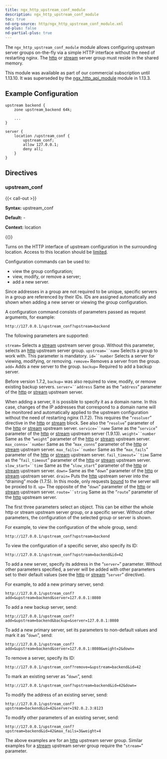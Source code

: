 ```yaml
---
title: ngx_http_upstream_conf_module
description: ngx_http_upstream_conf_module
toc: true
nd-org-source: http/ngx_http_upstream_conf_module.xml
nd-plus: false
nd-partial-plus: true
---
```



<!--
      ********************************************************************************
      🛑 WARNING: AUTOGENERATED FILE - DO NOT EDIT 🛑 This Markdown file was
      automatically generated from the source XML documentation. Any manual
      changes made directly to this file will be overwritten. To request or
      suggest changes, please edit the source XML files instead.
      https://github.com/nginx/nginx.org/tree/main/xml/en
      ********************************************************************************
      -->


The `ngx_http_upstream_conf_module` module
allows configuring upstream server groups on-the-fly
via a simple HTTP interface without the need of restarting nginx.
The
[http](/nginx/module-reference/http/ngx_http_upstream_module#zone)
or
[stream](/nginx/module-reference/../stream/ngx_stream_upstream_module#zone)
server group must reside in the shared memory.

This module was available as part of our
commercial subscription
until 1.13.10.
It was superseded by the
[ngx_http_api_module](/nginx/module-reference/http/ngx_http_api_module) module
in 1.13.3.
## Example Configuration


```nginx
upstream backend {
    zone upstream_backend 64k;

    ...
}

server {
    location /upstream_conf {
        upstream_conf;
        allow 127.0.0.1;
        deny all;
    }
}

```

## Directives

### upstream_conf

{{< call-out >}}

**Syntax:** upstream_conf 

**Default:** -

**Context:** location


{{</call-out>}}


Turns on the HTTP interface of upstream configuration in the surrounding
location.
Access to this location should be
[limited](/nginx/module-reference/http/ngx_http_core_module#satisfy).

Configuration commands can be used to:

- view the group configuration;
- view, modify, or remove a server;
- add a new server.


Since addresses in a group are not required to be unique, specific
servers in a group are referenced by their IDs.
IDs are assigned automatically and shown when adding a new server
or viewing the group configuration.

A configuration command consists of parameters passed as request arguments,
for example:

```nginx
http://127.0.0.1/upstream_conf?upstream=backend

```


The following parameters are supported:

`stream=`
Selects a
[stream](/nginx/module-reference/../stream/ngx_stream_upstream_module)
upstream server group.
Without this parameter, selects an
[http](/nginx/module-reference/http/ngx_http_upstream_module)
upstream server group.
`upstream=``name`
Selects a group to work with.
This parameter is mandatory.
`id=``number`
Selects a server for viewing, modifying, or removing.
`remove=`
Removes a server from the group.
`add=`
Adds a new server to the group.
`backup=`
Required to add a backup server.

Before version 1.7.2, `backup=`
was also required to view, modify, or remove existing backup servers.
`server=``address`
Same as the “`address`” parameter
of the
[http](/nginx/module-reference/http/ngx_http_upstream_module#server)
or
[stream](/nginx/module-reference/../stream/ngx_stream_upstream_module#server)
upstream server.

When adding a server, it is possible to specify it as a domain name.
In this case, changes of the IP addresses that correspond to a domain name
will be monitored and automatically applied to the upstream
configuration without the need of restarting nginx (1.7.2).
This requires the “`resolver`” directive in the
[http](/nginx/module-reference/http/ngx_http_core_module#resolver)
or
[stream](/nginx/module-reference/../stream/ngx_stream_core_module#resolver)
block.
See also the “`resolve`” parameter
of the
[http](/nginx/module-reference/http/ngx_http_upstream_module#resolve)
or
[stream](/nginx/module-reference/../stream/ngx_stream_upstream_module#resolve)
upstream server.
`service=``name`
Same as the “`service`” parameter
of the
[http](/nginx/module-reference/http/ngx_http_upstream_module#service)
or
[stream](/nginx/module-reference/../stream/ngx_stream_upstream_module#service)
upstream server (1.9.13).
`weight=``number`
Same as the “`weight`” parameter
of the
[http](/nginx/module-reference/http/ngx_http_upstream_module#weight)
or
[stream](/nginx/module-reference/../stream/ngx_stream_upstream_module#weight)
upstream server.
`max_conns=``number`
Same as the “`max_conns`” parameter
of the
[http](/nginx/module-reference/http/ngx_http_upstream_module#max_conns)
or
[stream](/nginx/module-reference/../stream/ngx_stream_upstream_module#max_conns)
upstream server.
`max_fails=``number`
Same as the “`max_fails`” parameter
of the
[http](/nginx/module-reference/http/ngx_http_upstream_module#max_fails)
or
[stream](/nginx/module-reference/../stream/ngx_stream_upstream_module#max_fails)
upstream server.
`fail_timeout=``time`
Same as the “`fail_timeout`” parameter
of the
[http](/nginx/module-reference/http/ngx_http_upstream_module#fail_timeout)
or
[stream](/nginx/module-reference/../stream/ngx_stream_upstream_module#fail_timeout)
upstream server.
`slow_start=``time`
Same as the “`slow_start`” parameter
of the
[http](/nginx/module-reference/http/ngx_http_upstream_module#slow_start)
or
[stream](/nginx/module-reference/../stream/ngx_stream_upstream_module#slow_start)
upstream server.
`down=`
Same as the “`down`” parameter
of the
[http](/nginx/module-reference/http/ngx_http_upstream_module#down)
or
[stream](/nginx/module-reference/../stream/ngx_stream_upstream_module#down)
upstream server.
`drain=`
Puts the
[http](/nginx/module-reference/http/ngx_http_upstream_module)
upstream server into the “draining” mode (1.7.5).
In this mode, only requests
[bound](/nginx/module-reference/http/ngx_http_upstream_module#sticky) to the server
will be proxied to it.
`up=`
The opposite of the “`down`” parameter
of the
[http](/nginx/module-reference/http/ngx_http_upstream_module#down)
or
[stream](/nginx/module-reference/../stream/ngx_stream_upstream_module#down)
upstream server.
`route=``string`
Same as the “`route`” parameter of the
[http](/nginx/module-reference/http/ngx_http_upstream_module#route)
upstream server.


The first three parameters select an object.
This can be either the whole http or stream upstream server group,
or a specific server.
Without other parameters, the configuration of the selected
group or server is shown.

For example, to view the configuration of the whole group, send:

```nginx
http://127.0.0.1/upstream_conf?upstream=backend

```



To view the configuration of a specific server, also specify its ID:

```nginx
http://127.0.0.1/upstream_conf?upstream=backend&id=42

```


To add a new server,
specify its address in the “`server=`” parameter.
Without other parameters specified, a server will be added with other
parameters set to their default values (see the
[http](/nginx/module-reference/http/ngx_http_upstream_module#server)
or
[stream](/nginx/module-reference/../stream/ngx_stream_upstream_module#server)
“`server`” directive).

For example, to add a new primary server, send:

```nginx
http://127.0.0.1/upstream_conf?add=&upstream=backend&server=127.0.0.1:8080

```



To add a new backup server, send:

```nginx
http://127.0.0.1/upstream_conf?add=&upstream=backend&backup=&server=127.0.0.1:8080

```



To add a new primary server,
set its parameters to non-default values
and mark it as “`down`”, send:

```nginx
http://127.0.0.1/upstream_conf?add=&upstream=backend&server=127.0.0.1:8080&weight=2&down=

```



To remove a server, specify its ID:

```nginx
http://127.0.0.1/upstream_conf?remove=&upstream=backend&id=42

```



To mark an existing server as “`down`”, send:

```nginx
http://127.0.0.1/upstream_conf?upstream=backend&id=42&down=

```



To modify the address of an existing server, send:

```nginx
http://127.0.0.1/upstream_conf?upstream=backend&id=42&server=192.0.2.3:8123

```



To modify other parameters of an existing server, send:

```nginx
http://127.0.0.1/upstream_conf?upstream=backend&id=42&max_fails=3&weight=4

```



The above examples are for an
[http](/nginx/module-reference/http/ngx_http_upstream_module)
upstream server group.
Similar examples for a
[stream](/nginx/module-reference/../stream/ngx_stream_upstream_module)
upstream server group require the “`stream=`” parameter.
